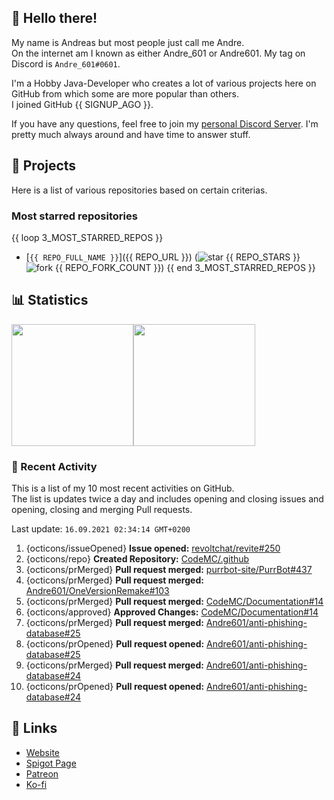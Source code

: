 <!-- Links -->
[purr]: https://purrbot.site
[discord]: https://discord.gg/6dazXp6
[website]: https://andre601.ch
[spigot]: https://www.spigotmc.org/resources/authors/56829/
[patreon]: https://patreon.com/andre_601
[ko-fi]: https://ko-fi.com/andre_601

<!-- SVGs -->
[star]: https://cdn.jsdelivr.net/gh/Readme-Workflows/Readme-Icons@main/icons/octicons/StarredRepository.svg
[fork]: https://cdn.jsdelivr.net/gh/Readme-Workflows/Readme-Icons@main/icons/octicons/ForkedRepository.svg

## 👋 Hello there!
My name is Andreas but most people just call me Andre.  
On the internet am I known as either Andre_601 or Andre601. My tag on Discord is `Andre_601#0601`.

I'm a Hobby Java-Developer who creates a lot of various projects here on GitHub from which some are more popular than others.  
I joined GitHub {{ SIGNUP_AGO }}.

If you have any questions, feel free to join my [personal Discord Server][discord]. I'm pretty much always around and have time to answer stuff.

## 📁 Projects
Here is a list of various repositories based on certain criterias.

### Most starred repositories

{{ loop 3_MOST_STARRED_REPOS }}
- [`{{ REPO_FULL_NAME }}`]({{ REPO_URL }}) (![star] {{ REPO_STARS }} ![fork] {{ REPO_FORK_COUNT }})
{{ end 3_MOST_STARRED_REPOS }}

## 📊 Statistics
<img height="195px" src="https://github-readme-stats.vercel.app/api?username=Andre601&show_icons=true&hide_rank=true&title_color=3498db&bg_color=ffffff00&text_color=718096&disable_animations=true"><img height="195px" src="https://github-readme-stats.vercel.app/api/top-langs?username=Andre601&layout=compact&title_color=3498db&bg_color=ffffff00&text_color=718096">

### 📜 Recent Activity
This is a list of my 10 most recent activities on GitHub.  
The list is updates twice a day and includes opening and closing issues and opening, closing and merging Pull requests.

<!--RECENT_ACTIVITY:last_update-->
Last update: `16.09.2021 02:34:14 GMT+0200`
<!--RECENT_ACTIVITY:last_update_end-->
<!--RECENT_ACTIVITY:start-->
1. {octicons/issueOpened} **Issue opened:** [revoltchat/revite#250](https://github.com/revoltchat/revite/issues/250)
2. {octicons/repo} **Created Repository:** [CodeMC/.github](https://github.com/CodeMC/.github)
3. {octicons/prMerged} **Pull request merged:** [purrbot-site/PurrBot#437](https://github.com/purrbot-site/PurrBot/pull/437)
4. {octicons/prMerged} **Pull request merged:** [Andre601/OneVersionRemake#103](https://github.com/Andre601/OneVersionRemake/pull/103)
5. {octicons/prMerged} **Pull request merged:** [CodeMC/Documentation#14](https://github.com/CodeMC/Documentation/pull/14)
6. {octicons/approved} **Approved Changes:** [CodeMC/Documentation#14](https://github.com/CodeMC/Documentation/pull/14#pullrequestreview-753159710)
7. {octicons/prMerged} **Pull request merged:** [Andre601/anti-phishing-database#25](https://github.com/Andre601/anti-phishing-database/pull/25)
8. {octicons/prOpened} **Pull request opened:** [Andre601/anti-phishing-database#25](https://github.com/Andre601/anti-phishing-database/pull/25)
9. {octicons/prMerged} **Pull request merged:** [Andre601/anti-phishing-database#24](https://github.com/Andre601/anti-phishing-database/pull/24)
10. {octicons/prOpened} **Pull request opened:** [Andre601/anti-phishing-database#24](https://github.com/Andre601/anti-phishing-database/pull/24)
<!--RECENT_ACTIVITY:end-->

## 🔗 Links
- [Website]
- [Spigot Page][spigot]
- [Patreon]
- [Ko-fi]
